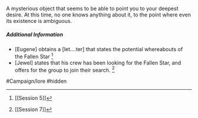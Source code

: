 A mysterious object that seems to be able to point you to your deepest desire.
At this time, no one knows anything about it, to the point where even its existence is ambiguous.

##### Additional Information
- [Eugene] obtains a [let....ter] that states the potential whereabouts of the Fallen Star [^1]
- [Jewel] states that his crew has been looking for the Fallen Star, and offers for the group to join their search. [^2]


[^1]: [[Session 5]]
[^2]: [[Session 7]]

#Campaign/lore #hidden
